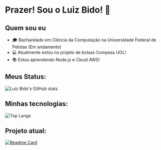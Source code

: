 # Prazer! Sou o Luiz Bido! 👋

## Quem sou eu
- 🎓 Bacharelado em Ciência da Computação na Universidade Federal de Pelotas (Em andamento)
- 💻 Atualmente estou no projeto de bolsas Compass UOL!
- 📚 Estou aprendendo Node.js e Cloud AWS!

## Meus Status:

![Luiz Bido's GitHub stats](https://github-readme-stats.vercel.app/api?username=LuizBidoo&show_icons=true&theme=transparent)

## Minhas tecnologias:

![Top Langs](https://github-readme-stats.vercel.app/api/top-langs/?username=LuizBidoo&layout=compact)

## Projeto atual:

[![Readme Card](https://github-readme-stats.vercel.app/api/pin/?username=LuizBidoo&repo=semaninha-projeto)](https://github.com/LuizBidoo/semaninha-projeto)
